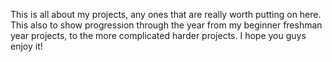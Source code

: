 This is all about my projects, any ones that are really worth putting on here. This also to show progression through the year from my beginner freshman year projects,
to the more complicated harder projects. I hope you guys enjoy it!
